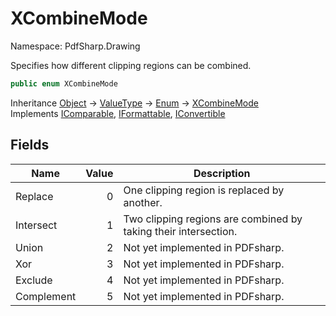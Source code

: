 # XCombineMode

Namespace: PdfSharp.Drawing

Specifies how different clipping regions can be combined.

```csharp
public enum XCombineMode
```

Inheritance [Object](https://docs.microsoft.com/en-us/dotnet/api/system.object) → [ValueType](https://docs.microsoft.com/en-us/dotnet/api/system.valuetype) → [Enum](https://docs.microsoft.com/en-us/dotnet/api/system.enum) → [XCombineMode](./pdfsharp.drawing.xcombinemode)<br>
Implements [IComparable](https://docs.microsoft.com/en-us/dotnet/api/system.icomparable), [IFormattable](https://docs.microsoft.com/en-us/dotnet/api/system.iformattable), [IConvertible](https://docs.microsoft.com/en-us/dotnet/api/system.iconvertible)

## Fields

| Name | Value | Description |
| --- | --: | --- |
| Replace | 0 | One clipping region is replaced by another. |
| Intersect | 1 | Two clipping regions are combined by taking their intersection. |
| Union | 2 | Not yet implemented in PDFsharp. |
| Xor | 3 | Not yet implemented in PDFsharp. |
| Exclude | 4 | Not yet implemented in PDFsharp. |
| Complement | 5 | Not yet implemented in PDFsharp. |
